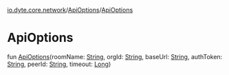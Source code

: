 [io.dyte.core.network](../index.md)/[ApiOptions](index.md)/[ApiOptions](-api-options.md)

# ApiOptions


fun [ApiOptions](-api-options.md)(roomName: [String](https://kotlinlang.org/api/latest/jvm/stdlib/kotlin/-string/index.html), orgId: [String](https://kotlinlang.org/api/latest/jvm/stdlib/kotlin/-string/index.html), baseUrl: [String](https://kotlinlang.org/api/latest/jvm/stdlib/kotlin/-string/index.html), authToken: [String](https://kotlinlang.org/api/latest/jvm/stdlib/kotlin/-string/index.html), peerId: [String](https://kotlinlang.org/api/latest/jvm/stdlib/kotlin/-string/index.html), timeout: [Long](https://kotlinlang.org/api/latest/jvm/stdlib/kotlin/-long/index.html))
